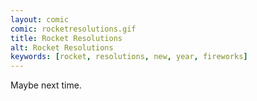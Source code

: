 ```yaml
---
layout: comic
comic: rocketresolutions.gif
title: Rocket Resolutions
alt: Rocket Resolutions
keywords: [rocket, resolutions, new, year, fireworks]
---
```


Maybe next time.